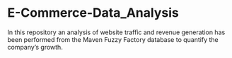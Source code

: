 # E-Commerce-Data_Analysis
In this repository an analysis of website traffic and revenue generation has been performed from the Maven Fuzzy Factory database to quantify the company’s growth.
